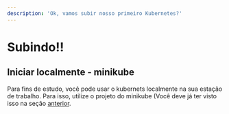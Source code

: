 ```yaml
---
description: 'Ok, vamos subir nosso primeiro Kubernetes?'
---
```


# Subindo!!

## Iniciar localmente - minikube

Para fins de estudo, você pode usar o kubernets localmente na sua estação de trabalho. Para isso, utilize o projeto do minikube \(Você deve já ter visto isso na seção [anterior](./).



